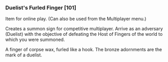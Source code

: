 ### Duelist's Furled Finger [101]

Item for online play. (Can also be used from the Multiplayer menu.)

Creates a summon sign for competitive multiplayer. Arrive as an adversary (Duelist) with the objective of defeating the Host of Fingers of the world to which you were summoned.

A finger of corpse wax, furled like a hook. The bronze adornments are the mark of a duelist.